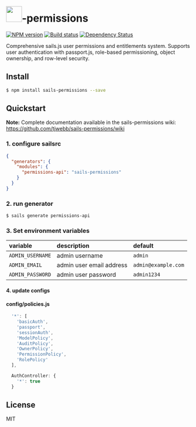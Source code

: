 # <img src="http://cdn.tjw.io/images/sails-logo.png" height='43px' />-permissions

[![NPM version][npm-image]][npm-url]
[![Build status][travis-image]][travis-url]
[![Dependency Status][daviddm-image]][daviddm-url]

Comprehensive sails.js user permissions and entitlements system. Supports user authentication with passport.js, role-based permissioning, object ownership, and row-level security.

## Install
```sh
$ npm install sails-permissions --save
```

## Quickstart

**Note:** Complete documentation available in the sails-permissions wiki: https://github.com/tjwebb/sails-permissions/wiki

### 1. configure sailsrc

```json
{
  "generators": {
    "modules": {
      "permissions-api": "sails-permissions"
    }
  }
}
```

### 2. run generator

```sh
$ sails generate permissions-api
```

### 3. Set environment variables

| variable | description | default |
|:---|:---|:---|
| `ADMIN_USERNAME` | admin username | `admin` |
| `ADMIN_EMAIL` | admin user email address | `admin@example.com` |
| `ADMIN_PASSWORD` | admin user password | `admin1234` |

#### 4. update configs

#### config/policies.js
```js
  '*': [
    'basicAuth',
    'passport',
    'sessionAuth',
    'ModelPolicy',
    'AuditPolicy',
    'OwnerPolicy',
    'PermissionPolicy',
    'RolePolicy'
  ],

  AuthController: {
    '*': true
  }
```

## License
MIT

[sails-logo]: http://cdn.tjw.io/images/sails-logo.png
[sails-url]: https://sailsjs.org
[npm-image]: https://img.shields.io/npm/v/sails-permissions.svg?style=flat-square
[npm-url]: https://npmjs.org/package/sails-permissions
[travis-image]: https://img.shields.io/travis/tjwebb/sails-permissions.svg?style=flat-square
[travis-url]: https://travis-ci.org/tjwebb/sails-permissions
[daviddm-image]: http://img.shields.io/david/tjwebb/sails-permissions.svg?style=flat-square
[daviddm-url]: https://david-dm.org/tjwebb/sails-permissions
